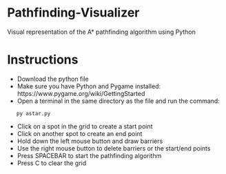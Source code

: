 # Pathfinding-Visualizer
Visual representation of the A* pathfinding algorithm using Python

<h1>Instructions</h1>
<ul>
  <li>Download the python file </li>
  <li>Make sure you have Python and Pygame installed: https://www.pygame.org/wiki/GettingStarted  </li>
  <li>Open a terminal in the same directory as the file and run the command:</li>
</ul>

   ```
      py astar.py
   ```
   
<ul>
  <li>Click on a spot in the grid to create a start point</li>
  <li>Click on another spot to create an end point</li>
  <li>Hold down the left mouse button and draw barriers</li>
  <li>Use the right mouse button to delete barriers or the start/end points</li>
  <li>Press SPACEBAR to start the pathfinding algorithm</li>
  <li>Press C to clear the grid</li>
</ul>   

  

